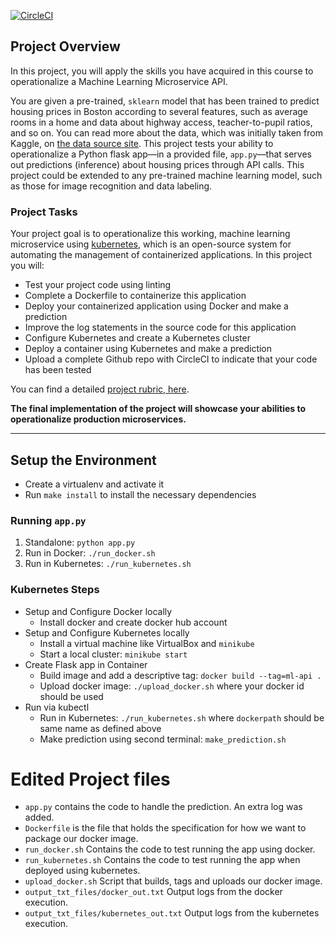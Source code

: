 [![CircleCI](https://circleci.com/gh/IvyJeptoo/project-ml-microservice-kubernetes.svg?style=svg)](https://circleci.com/gh/IvyJeptoo/project-ml-microservice-kubernetes)


## Project Overview

In this project, you will apply the skills you have acquired in this course to operationalize a Machine Learning Microservice API. 

You are given a pre-trained, `sklearn` model that has been trained to predict housing prices in Boston according to several features, such as average rooms in a home and data about highway access, teacher-to-pupil ratios, and so on. You can read more about the data, which was initially taken from Kaggle, on [the data source site](https://www.kaggle.com/c/boston-housing). This project tests your ability to operationalize a Python flask app—in a provided file, `app.py`—that serves out predictions (inference) about housing prices through API calls. This project could be extended to any pre-trained machine learning model, such as those for image recognition and data labeling.

### Project Tasks

Your project goal is to operationalize this working, machine learning microservice using [kubernetes](https://kubernetes.io/), which is an open-source system for automating the management of containerized applications. In this project you will:
* Test your project code using linting
* Complete a Dockerfile to containerize this application
* Deploy your containerized application using Docker and make a prediction
* Improve the log statements in the source code for this application
* Configure Kubernetes and create a Kubernetes cluster
* Deploy a container using Kubernetes and make a prediction
* Upload a complete Github repo with CircleCI to indicate that your code has been tested

You can find a detailed [project rubric, here](https://review.udacity.com/#!/rubrics/2576/view).

**The final implementation of the project will showcase your abilities to operationalize production microservices.**

---

## Setup the Environment

* Create a virtualenv and activate it
* Run `make install` to install the necessary dependencies

### Running `app.py`

1. Standalone:  `python app.py`
2. Run in Docker:  `./run_docker.sh`
3. Run in Kubernetes:  `./run_kubernetes.sh`

### Kubernetes Steps

* Setup and Configure Docker locally
    * Install docker and create docker hub account
* Setup and Configure Kubernetes locally
    * Install a virtual machine like VirtualBox and `minikube`
    * Start a local cluster: `minikube start`
* Create Flask app in Container
    * Build image and add a descriptive tag: `docker build --tag=ml-api .`
    * Upload docker image: `./upload_docker.sh` where your docker id should be used
* Run via kubectl
    * Run in Kubernetes: `./run_kubernetes.sh` where `dockerpath` should be same name as defined above
    * Make prediction using second terminal: `make_prediction.sh`

# Edited Project files
- `app.py` contains the code to handle the prediction. An extra log was added.
- `Dockerfile` is the file that holds the specification for how we want to package our docker image.
- `run_docker.sh` Contains the code to test running the app using docker.
- `run_kubernetes.sh` Contains the code to test running the app when deployed using kubernetes.
- `upload_docker.sh` Script that builds, tags and uploads our docker image.
- `output_txt_files/docker_out.txt` Output logs from the docker execution.
- `output_txt_files/kubernetes_out.txt` Output logs from the kubernetes execution.
